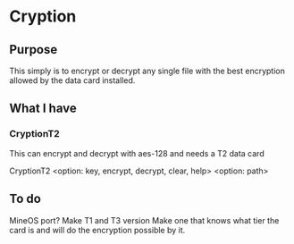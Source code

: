 # Cryption
## Purpose
This simply is to encrypt or decrypt any single file with the best encryption allowed by the data card installed.

## What I have
### CryptionT2
This can encrypt and decrypt with aes-128 and needs a T2 data card

CryptionT2 \<option: key, encrypt, decrypt, clear, help> \<option: path>

## To do
MineOS port?
Make T1 and T3 version
Make one that knows what tier the card is and will do the encryption possible by it.